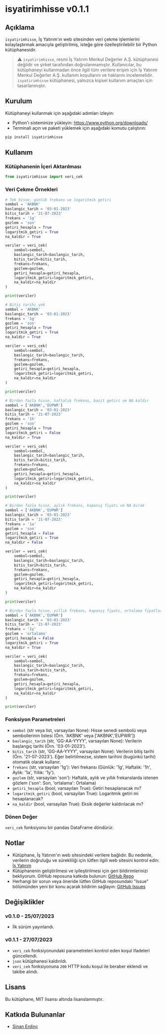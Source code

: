 # isyatirimhisse v0.1.1

## Açıklama

`isyatirimhisse`, İş Yatırım'ın web sitesinden veri çekme işlemlerini kolaylaştırmak amacıyla geliştirilmiş, isteğe göre özelleştirilebilir bir Python kütüphanesidir.

> :warning: `isyatirimhisse`, resmi İş Yatırım Menkul Değerler A.Ş. kütüphanesi değildir ve şirket tarafından doğrulanmamıştır. Kullanıcılar, bu kütüphaneyi kullanmadan önce ilgili tüm verilere erişim için İş Yatırım Menkul Değerler A.Ş. kullanım koşullarını ve haklarını incelemelidir. `isyatirimhisse` kütüphanesi, yalnızca kişisel kullanım amaçları için tasarlanmıştır.

## Kurulum

Kütüphaneyi kullanmak için aşağıdaki adımları izleyin:

- Python'ı sisteminize yükleyin: https://www.python.org/downloads/
- Terminali açın ve paketi yüklemek için aşağıdaki komutu çalıştırın:

```bash
pip install isyatirimhisse
```

## Kullanım

### Kütüphanenin İçeri Aktarılması

```python
from isyatirimhisse import veri_cek
```

### Veri Çekme Örnekleri

```python
# Tek hisse, günlük frekans ve logaritmik getiri
sembol = 'AKBNK'
baslangic_tarih = '03-01-2023'
bitis_tarih = '21-07-2023'
frekans = '1g'
gozlem = 'son'
getiri_hesapla = True
logaritmik_getiri = True
na_kaldir = True

veriler = veri_cek(
    sembol=sembol,
    baslangic_tarih=baslangic_tarih,
    bitis_tarih=bitis_tarih,
    frekans=frekans,
    gozlem=gozlem,
    getiri_hesapla=getiri_hesapla,
    logaritmik_getiri=logaritmik_getiri,
    na_kaldir=na_kaldir
)

print(veriler)
```

```python
# Bitiş tarihi yok
sembol = 'AKBNK'
baslangic_tarih = '03-01-2023'
frekans = '1g'
gozlem = 'son'
getiri_hesapla = True
logaritmik_getiri = True
na_kaldir = True

veriler = veri_cek(
    sembol=sembol,
    baslangic_tarih=baslangic_tarih,
    frekans=frekans,
    gozlem=gozlem,
    getiri_hesapla=getiri_hesapla,
    logaritmik_getiri=logaritmik_getiri,
    na_kaldir=na_kaldir
)

print(veriler)
```

```python
# Birden fazla hisse, haftalık frekans, basit getiri ve NA kaldır
sembol = ['AKBNK','EUPWR']
baslangic_tarih = '03-01-2023'
bitis_tarih = '21-07-2023'
frekans = '1h'
gozlem = 'son'
getiri_hesapla = True
logaritmik_getiri = False
na_kaldir = True

veriler = veri_cek(
    sembol=sembol,
    baslangic_tarih=baslangic_tarih,
    bitis_tarih=bitis_tarih,
    frekans=frekans,
    gozlem=gozlem,
    getiri_hesapla=getiri_hesapla,
    logaritmik_getiri=logaritmik_getiri,
    na_kaldir=na_kaldir
)

print(veriler)
```

```python
# Birden fazla hisse, aylık frekans, kapanış fiyatı ve NA bırak
sembol = ['AKBNK','EUPWR']
baslangic_tarih = '03-01-2023'
bitis_tarih = '21-07-2023'
frekans = '1a'
gozlem = 'son'
getiri_hesapla = False
logaritmik_getiri = True
na_kaldir = False

veriler = veri_cek(
    sembol=sembol,
    baslangic_tarih=baslangic_tarih,
    bitis_tarih=bitis_tarih,
    frekans=frekans,
    gozlem=gozlem,
    getiri_hesapla=getiri_hesapla,
    logaritmik_getiri=logaritmik_getiri,
    na_kaldir=na_kaldir
)

print(veriler)
```

```python
# Birden fazla hisse, yıllık frekans, kapanış fiyatı, ortalama fiyatlar ve NA kaldır
sembol = ['AKBNK','EUPWR']
baslangic_tarih = '03-01-2023'
bitis_tarih = '21-07-2023'
frekans = '1y'
gozlem = 'ortalama'
getiri_hesapla = False
logaritmik_getiri = True
na_kaldir = True

veriler = veri_cek(
    sembol=sembol,
    baslangic_tarih=baslangic_tarih,
    bitis_tarih=bitis_tarih,
    frekans=frekans,
    gozlem=gozlem,
    getiri_hesapla=getiri_hesapla,
    logaritmik_getiri=logaritmik_getiri,
    na_kaldir=na_kaldir
)

print(veriler)
```

### Fonksiyon Parametreleri

* `sembol` (str veya list, varsayılan None): Hisse senedi sembolü veya sembollerinin listesi (Örn. 'AKBNK' veya ['AKBNK','EUPWR'])
* `baslangic_tarih` (str, 'GG-AA-YYYY', varsayılan None): Verilerin başlangıç tarihi (Örn. '03-01-2023').
* `bitis_tarih` (str, 'GG-AA-YYYY', varsayılan None): Verilerin bitiş tarihi (Örn. '21-07-2023'). Eğer belirtilmezse, sistem tarihini (bugünkü tarihi) otomatik olarak kullanır.
* `frekans` (str, varsayılan '1g'): Veri frekansı (Günlük: '1g', Haftalık: '1h', Aylık: '1a', Yıllık: '1y').
* `gozlem` (str, varsayılan 'son'): Haftalık, aylık ve yıllık frekanslarda istenen gözlem ('son': Son, 'ortalama': Ortalama)
* `getiri_hesapla` (bool, varsayılan True): Getiri hesaplanacak mı?
* `logaritmik_getiri` (bool, varsayilan True): Logaritmik getiri mi hesaplanacak?
* `na_kaldir` (bool, varsayilan True): Eksik değerler kaldırılacak mı?

### Dönen Değer

`veri_cek` fonksiyonu bir pandas DataFrame döndürür.

## Notlar

* Kütüphane, İş Yatırım'ın web sitesindeki verilere bağlıdır. Bu nedenle, verilerin doğruluğu ve sürekliliği için lütfen ilgili web sitesini kontrol edin: [İş Yatırım](https://www.isyatirim.com.tr/tr-tr/Sayfalar/default.aspx)
* Kütüphanenin geliştirilmesi ve iyileştirilmesi için geri bildirimlerinizi bekliyorum. GitHub reposuna katkıda bulunun: [GitHub Repo](https://github.com/urazakgul/isyatirimhisse)
* Herhangi bir sorun veya öneride lütfen GitHub reposundaki "Issue" bölümünden yeni bir konu açarak bildirim sağlayın: [GitHub Issues](https://github.com/urazakgul/isyatirimhisse/issues)

## Değişiklikler

### v0.1.0 - 25/07/2023

* İlk sürüm yayınlandı.

### v0.1.1 - 27/07/2023

* `veri_cek` fonksiyonundaki parametreleri kontrol eden koşul ifadeleri güncellendi.
* `json` kütüphanesi kaldırıldı.
* `veri_cek` fonksiyonuna `200` HTTP kodu koşul ile beraber eklendi ve takibe alındı.

## Lisans

Bu kütüphane, MIT lisansı altında lisanslanmıştır.

## Katkıda Bulunanlar

- [Sinan Erdinç](https://github.com/sinanerdinc)
